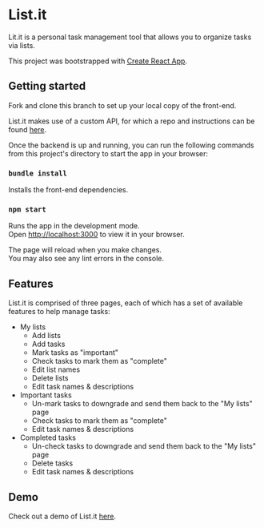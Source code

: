 # List.it

Lit.it is a personal task management tool that allows you to organize tasks via lists.

This project was bootstrapped with [Create React App](https://github.com/facebook/create-react-app).

## Getting started

Fork and clone this branch to set up your local copy of the front-end.

List.it makes use of a custom API, for which a repo and instructions can be found [here](https://github.com/rreymundi/phase-3-project-backend/blob/main/README.md).

Once the backend is up and running, you can run the following commands from this project's directory to start the app in your browser:

### `bundle install`

Installs the front-end dependencies.

### `npm start`

Runs the app in the development mode.\
Open [http://localhost:3000](http://localhost:3000) to view it in your browser.

The page will reload when you make changes.\
You may also see any lint errors in the console.

## Features

List.it is comprised of three pages, each of which has a set of available features to help manage tasks:

- My lists
    - Add lists
    - Add tasks
    - Mark tasks as "important"
    - Check tasks to mark them as "complete"
    - Edit list names
    - Delete lists
    - Edit task names & descriptions
- Important tasks
    - Un-mark tasks to downgrade and send them back to the "My lists" page
    - Check tasks to mark them as "complete"
    - Edit task names & descriptions
- Completed tasks
    - Un-check tasks to downgrade and send them back to the "My lists" page
    - Delete tasks
    - Edit task names & descriptions

## Demo

Check out a demo of List.it [here](https://youtu.be/xhb5Ozqw3Hk).